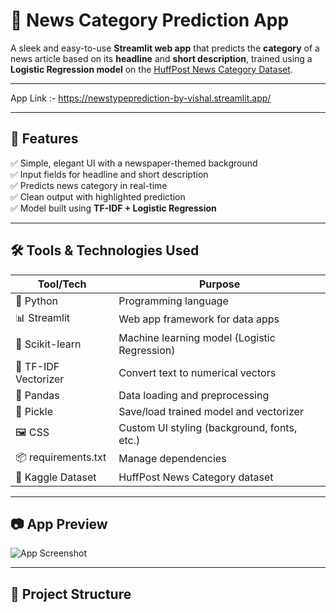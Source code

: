 # 📰 News Category Prediction App

A sleek and easy-to-use **Streamlit web app** that predicts the **category** of a news article based on its **headline** and **short description**, trained using a **Logistic Regression model** on the [HuffPost News Category Dataset](https://www.kaggle.com/datasets/rmisra/news-category-dataset).

---

App Link :- https://newstypeprediction-by-vishal.streamlit.app/

---
## 🚀 Features

✅ Simple, elegant UI with a newspaper-themed background  
✅ Input fields for headline and short description  
✅ Predicts news category in real-time  
✅ Clean output with highlighted prediction  
✅ Model built using **TF-IDF + Logistic Regression**

---

## 🛠️ Tools & Technologies Used

| Tool/Tech            | Purpose                                      |
|----------------------|----------------------------------------------|
| 🐍 Python            | Programming language                         |
| 📊 Streamlit         | Web app framework for data apps              |
| 🤖 Scikit-learn      | Machine learning model (Logistic Regression) |
| 🧠 TF-IDF Vectorizer | Convert text to numerical vectors            |
| 📑 Pandas            | Data loading and preprocessing               |
| 📁 Pickle            | Save/load trained model and vectorizer       |
| 🖼️ CSS               | Custom UI styling (background, fonts, etc.) |
| 📦 requirements.txt  | Manage dependencies                          |
| 📄 Kaggle Dataset     | HuffPost News Category dataset               |

---

## 📷 App Preview

![App Screenshot](https://i.imgur.com/ZK3qPSd.png) <!-- Replace with your actual screenshot URL if hosted -->

---

## 📁 Project Structure

